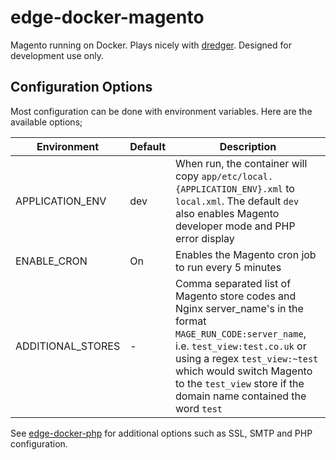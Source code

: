 # edge-docker-magento
Magento running on Docker. Plays nicely with [dredger](https://github.com/outeredge/dredger). Designed for development use only.

## Configuration Options
Most configuration can be done with environment variables. Here are the available options;

| Environment       | Default | Description |
| -------------     | ------- | --- |
| APPLICATION_ENV   | dev      | When run, the container will copy `app/etc/local.{APPLICATION_ENV}.xml` to `local.xml`. The default `dev` also enables Magento developer mode and PHP error display |
| ENABLE_CRON       | On      | Enables the Magento cron job to run every 5 minutes |
| ADDITIONAL_STORES | -       | Comma separated list of Magento store codes and Nginx server_name's in the format `MAGE_RUN_CODE:server_name`, i.e. `test_view:test.co.uk` or using a regex `test_view:~test` which would switch Magento to the `test_view` store if the domain name contained the word `test` |

See [edge-docker-php](https://github.com/outeredge/edge-docker-php) for additional options such as SSL, SMTP and PHP  configuration.
